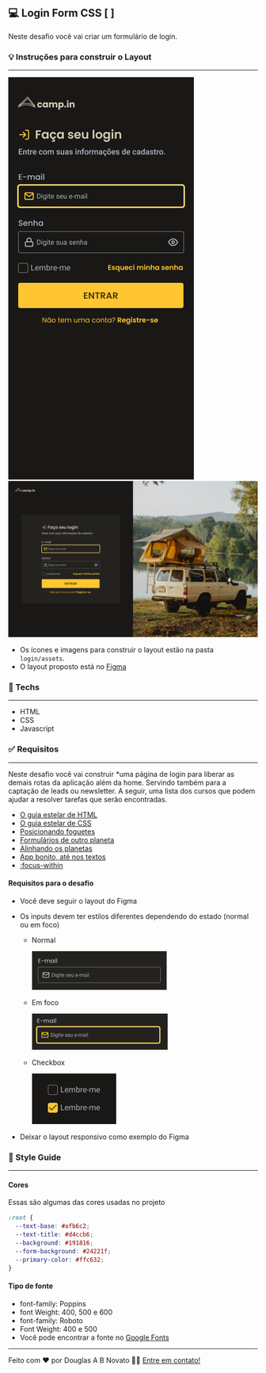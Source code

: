 ## 💻 Login Form CSS [ ]

Neste desafio você vai criar um formulário de login.

### 💡 Instruções para construir o Layout

---

![mobile.gif](./assets/mobile-dark-yellow.png)
![web.gif](./assets/web-dark-yellow.png)

- Os ícones e imagens para construir o layout estão na pasta `login/assets`.
- O layout proposto está no [Figma](https://www.figma.com/file/SX8XFyC5fAY09ai8Oykz0T/DD-%2F-Login-Form---CSS/duplicate) 

### 🚀 Techs 

---

- HTML
- CSS
- Javascript

### ✅ Requisitos 

---

Neste desafio você vai construir *uma página de login para liberar as demais rotas da aplicação além da home. Servindo também para a captação de leads ou newsletter. A seguir, uma lista dos cursos que podem ajudar a resolver tarefas que serão encontradas.

- [O guia estelar de HTML](https://app.rocketseat.com.br/node/o-guia-estelar-de-html)
- [O guia estelar de CSS](https://app.rocketseat.com.br/node/o-guia-estelar-de-css)
- [Posicionando foguetes](https://app.rocketseat.com.br/node/posicionando-foguetes)
- [Formulários de outro planeta](https://app.rocketseat.com.br/node/formularios-de-outro-planeta)
- [Alinhando os planetas](https://app.rocketseat.com.br/node/flexbox)
- [App bonito, até nos textos](https://app.rocketseat.com.br/node/flexbox)
- [:focus-within](https://developer.mozilla.org/pt-BR/docs/Web/CSS/:focus-within)

#### Requisitos para o desafio

- Você deve seguir o layout do Figma
- Os inputs devem ter estilos diferentes dependendo do estado (normal ou em foco)
    - Normal
        
        ![normal](./assets/normal.png)
        
    - Em foco
        
        ![em-foco](./assets/em-foco.png)
        
    - Checkbox
        
        ![checkbox](./assets/checkbox.png)
        
- Deixar o layout responsivo como exemplo do Figma

### 🎨 Style Guide

---

#### Cores 

Essas são algumas das cores usadas no projeto

```css
:root {
  --text-base: #afb6c2;
  --text-title: #d4ccb6;
  --background: #191816;
  --form-background: #24221f;
  --primary-color: #ffc632;
}
```

#### Tipo de fonte

- font-family: Poppins 
- font Weight: 400, 500 e 600
- font-family: Roboto
- Font Weight: 400 e 500
- Você pode encontrar a fonte no [Google Fonts](https://fonts.google.com/) 

---  

Feito com ❤️ por Douglas A B Novato 👋🏽 [Entre em contato!](https://www.linkedin.com/in/douglasabnovato/)
